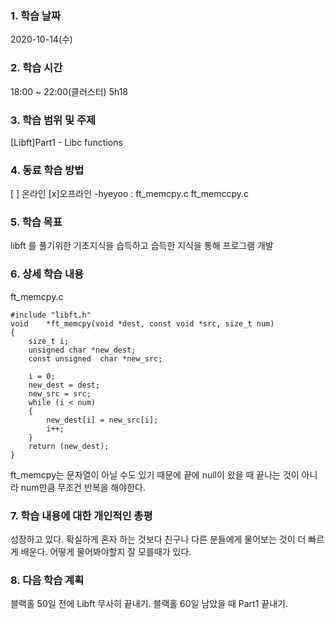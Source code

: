 ### 1. 학습 날짜 
2020-10-14(수)

### 2. 학습 시간
18:00 ~ 22:00(클러스터) 5h18

### 3. 학습 범위 및 주제
[Libft]Part1 - Libc functions 

### 4. 동료 학습 방법 
[ ] 온라인 [x]오프라인 
-hyeyoo : ft_memcpy.c ft_memccpy.c

### 5. 학습 목표
libft 를 풀기위한 기초지식을 습득하고 습득한 지식을 통해 프로그램 개발

### 6. 상세 학습 내용
ft_memcpy.c 

```
#include "libft.h"
void	*ft_memcpy(void *dest, const void *src, size_t num)
{
	size_t i;
    unsigned char *new_dest;
	const unsigned	char *new_src;

	i = 0;
	new_dest = dest;
	new_src = src;
	while (i < num)
	{
		new_dest[i] = new_src[i];
		i++;
	}
	return (new_dest);
}
```
ft_memcpy는 문자열이 아닐 수도 있기 때문에 끝에 null이 왔을 때 끝나는 것이 아니라 num만큼 무조건 반복을 해야한다. 

### 7. 학습 내용에 대한 개인적인 총평
성장하고 있다. 확실하게 혼자 하는 것보다 친구나 다른 분들에게 물어보는 것이 더 빠르게 배운다. 어떻게 물어봐야할지 잘 모를때가 있다.

### 8. 다음 학습 계획
 블랙홀 50일 전에 Libft 무사히 끝내기.
 블랙홀 60일 남았을 때 Part1 끝내기.